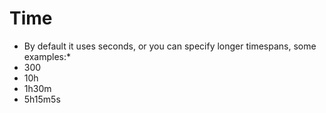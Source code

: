# Time

* By default it uses seconds, or you can specify longer timespans, some examples:*
* 300
* 10h
* 1h30m
* 5h15m5s
